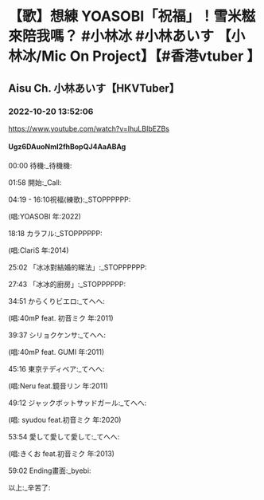 # 【歌】想練 YOASOBI「祝福」！雪米糍來陪我嗎？ #小林冰 #小林あいす 【小林冰/Mic On Project】【#香港vtuber 】

## Aisu Ch. 小林あいす【HKVTuber】

### 2022-10-20 13:52:06

https://www.youtube.com/watch?v=IhuLBIbEZBs

#### Ugz6DAuoNmI2fhBopQJ4AaABAg

00:00 待機:_待機機:

01:58 開始:_Call:

04:19 - 16:10祝福(練歌):_STOPPPPPP:

(唱:YOASOBI 年:2022)

18:18 カラフル:_STOPPPPPP:

(唱:ClariS 年:2014)

25:02 「冰冰對結婚的睇法」:_STOPPPPPP:

27:43 「冰冰的廚房」:_STOPPPPPP:

34:51 からくりビエロ:_てへへ:

(唱:40mP feat. 初音ミク 年:2011)

39:37 シリョクケンサ:_てへへ:

(唱:40mP feat. GUMI 年:2011)

45:16 東京テディベア:_てへへ:

(唱:Neru feat.鏡音リン 年:2011)

49:12 ジャックボットサッドガール:_てへへ:

(唱: syudou feat.初音ミク 年:2020)

53:54 愛して愛して愛して:_てへへ:

(唱:きくお feat.初音ミク 年:2013)

59:02 Ending畫面:_byebi:

以上:_辛苦了:

